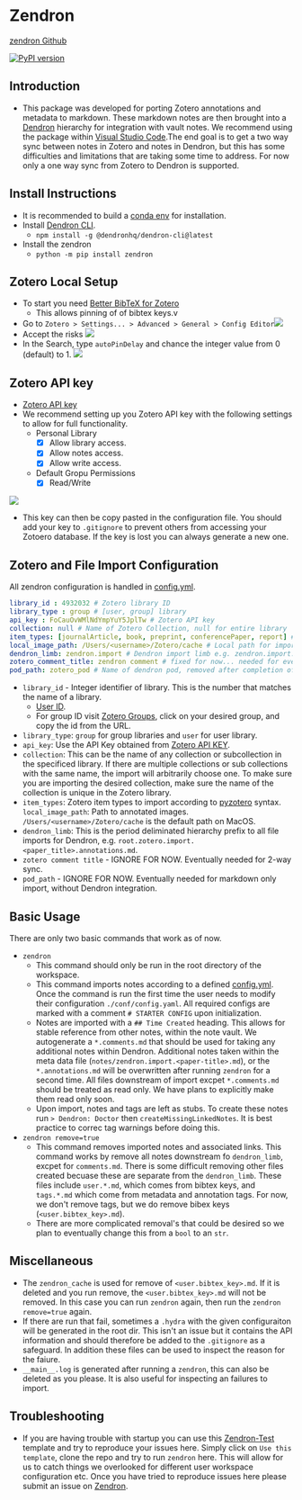 # Zendron

[zendron Github](https://github.com/Mjvolk3/Zendron)

[![PyPI version](https://badge.fury.io/py/zendron.svg)](https://badge.fury.io/py/zendron)

## Introduction

- This package was developed for porting Zotero annotations and metadata to markdown. These markdown notes are then brought into a [Dendron](https://www.dendron.so/) hierarchy for integration with vault notes. We recommend using the package within [Visual Studio Code](https://code.visualstudio.com/).The end goal is to get a two way sync between notes in Zotero and notes in Dendron, but this has some difficulties and limitations that are taking some time to address. For now only a one way sync from Zotero to Dendron is supported.

## Install Instructions

- It is recommended to build a [conda env](https://conda.io/projects/conda/en/latest/user-guide/tasks/manage-environments.html) for installation.
- Install [Dendron CLI](https://wiki.dendron.so/notes/RjBkTbGuKCXJNuE4dyV6G/).
  - `npm install -g @dendronhq/dendron-cli@latest`
- Install the zendron
  - `python -m pip install zendron`

## Zotero Local Setup

- To start you need [Better BibTeX for Zotero](https://retorque.re/zotero-better-bibtex/installation/)
  - This allows pinning of of bibtex keys.v
- Go to `Zotero > Settings... > Advanced > General > Config Editor`![](https://github.com/Mjvolk3/Zendron/blob/main/notes/assets/images/zendron.citation-key.md.zotero-config-editor.png)
- Accept the risks ![](https://github.com/Mjvolk3/Zendron/blob/main/notes/assets/images/zendron.citation-key.md.zotero-config-editor-accept-risks.png)
- In the Search, type `autoPinDelay` and chance the integer value from 0 (default) to 1. ![](https://github.com/Mjvolk3/Zendron/blob/main/notes/assets/images/zendron.citation-key.md.autoPinDelay-update.png)

## Zotero API key

- [Zotero API key](https://www.zotero.org/settings/keys)
- We recommend setting up you Zotero API key with the following settings to allow for full functionality.
  - Personal Library
    - [x] Allow library access.
    - [x] Allow notes access.
    - [x] Allow write access.
  - Default Gropu Permissions
    - [x] Read/Write

![](https://github.com/Mjvolk3/Zendron/blob/main/notes/assets/images/zotero.api-key.md.zotero-api-key.png)

- This key can then be copy pasted in the configuration file. You should add your key to `.gitignore` to prevent others from accessing your Zotoero database. If the key is lost you can always generate a new one.

## Zotero and File Import Configuration

All zendron configuration is handled in [config.yml](https://github.com/Mjvolk3/Zendron/blob/main/conf/config.yaml).

```yml
library_id : 4932032 # Zotero library ID
library_type : group # [user, group] library
api_key : FoCauOvWMlNdYmpYuY5JplTw # Zotero API key
collection: null # Name of Zotero Collection, null for entire library
item_types: [journalArticle, book, preprint, conferencePaper, report] # List of item types according to [pyzotero](https://pyzotero.readthedocs.io/en/latest/)
local_image_path: /Users/<username>/Zotero/cache # Local path for importing annotated images
dendron_limb: zendron.import # Dendron import limb e.g. zendron.import.paper-title.annotations.md
zotero_comment_title: zendron comment # fixed for now... needed for eventual 2-way sync.
pod_path: zotero_pod # Name of dendron pod, removed after completion of import. We will later add configuration for this to remain. This will allow for non Dendron users to import markdown Zotero notes in a strucutred hierarchy.
```

- `library_id` - Integer identifier of library. This is the number that matches the name of a library.
  - [User ID](https://www.zotero.org/settings/keys).
  - For group ID visit [Zotero Groups](https://www.zotero.org/groups/), click on your desired group, and copy the id from the URL.
- `library_type`: `group` for group libraries and `user` for user library.
- `api_key`: Use the API Key obtained from [Zotero API KEY](README.md#zotero-api-key).
- `collection`: This can be the name of any collection or subcollection in the specificed library. If there are multiple collections or sub collections with the same name, the import will arbitrarily choose one. To make sure you are importing the desired collection, make sure the name of the collection is unique in the Zotero library.
- `item_types`: Zotero item types to import according to [pyzotero](https://pyzotero.readthedocs.io/en/latest/) syntax.
`local_image_path`: Path to annotated images. `/Users/<username>/Zotero/cache` is the default path on MacOS.
- `dendron_limb`: This is the period deliminated hierarchy prefix to all file imports for Dendron, e.g. `root.zotero.import.<paper_title>.annotations.md`.
- `zotero comment title` - IGNORE FOR NOW. Eventually needed for 2-way sync.
- `pod_path` - IGNORE FOR NOW. Eventually needed for markdown only import, without Dendron integration.

## Basic Usage

There are only two basic commands that work as of now.

- `zendron`
  - This command should only be run in the root directory of the workspace.
  - This command imports notes according to a defined [config.yml](https://github.com/Mjvolk3/Zendron/blob/main/conf/config.yaml). Once the command is run the first time the user needs to modify their configuration `./conf/config.yaml`. All required configs are marked with a comment `# STARTER CONFIG` upon initialization.
  - Notes are imported with a `## Time Created` heading. This allows for stable reference from other notes, within the note vault. We autogenerate a `*.comments.md` that should be used for taking any additional notes within Dendron. Additional notes taken within the meta data file (`notes/zendron.import.<paper-title>.md`), or the `*.annotations.md` will be overwritten after running `zendron` for a second time. All files downstream of import excpet `*.comments.md` should be treated as read only. We have plans to explicitly make them read only soon.
  - Upon import, notes and tags are left as stubs. To create these notes run `> Dendron: Doctor` then `createMissingLinkedNotes`. It is best practice to correc tag warnings before doing this.
- `zendron remove=true`
  - This command removes imported notes and associated links. This command works by remove all notes downstream fo `dendron_limb`, excpet for `comments.md`. There is some difficult removing other files created becuase these are separate from the `dendron_limb`. These files include `user.*.md`, which comes from bibtex keys, and `tags.*.md` which come from metadata and annotation tags. For now, we don't remove tags, but we do remove bibex keys (`<user.bibtex_key>.md`).
  - There are more complicated removal's that could be desired so we plan to eventually change this from a `bool` to an `str`.

## Miscellaneous

- The `zendron_cache` is used for remove of `<user.bibtex_key>.md`. If it is deleted and you run remove, the `<user.bibtex_key>.md` will not be removed. In this case you can run `zendron` again, then run the `zendron remove=true` again.
- If there are run that fail, sometimes a `.hydra` with the given configuraiton will be generated in the root dir. This isn't an issue but it contains the API information and should therefore be added to the `.gitignore` as a safeguard. In addition these files can be used to inspect the reason for the faiure.
- `__main__.log` is generated after running a `zendron`, this can also be deleted as you please. It is also useful for inspecting an failures to import.

## Troubleshooting

- If you are having trouble with startup you can use this [Zendron-Test](https://github.com/Mjvolk3/Zendron-Test) template and try to reproduce your issues here. Simply click on `Use this template`, clone the repo and try to run `zendron` here. This will allow for us to catch things we overlooked for different user workspace configuration etc. Once you have tried to reproduce issues here please submit an issue on [Zendron](https://github.com/Mjvolk3/Zendron).
